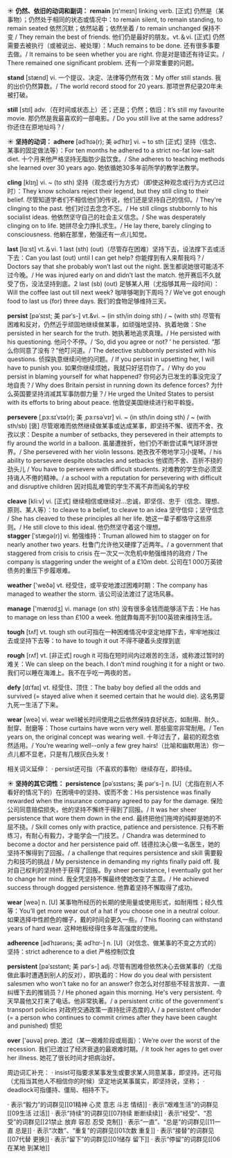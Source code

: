 ☀ <span class="category">**仍然、依旧的动词和副词：**</span>
<span class="vocabulary">**remain**</span> [rɪ'meɪn] 
<span class="definition">linking verb. [正式] 仍然是（某事物）；仍然处于相同的状态或情况中：</span>to remain silent, to remain standing, to remain seated 依然沉默；依然站着；依然坐着 / to remain unchanged 保持不变 / They remain the best of friends. 他们仍是最好的朋友。<span class="definition">vt.＆vi. [正式] 仍然需要去被执行（或被说出、被处理）：</span>Much remains to be done. 还有很多事要去做。/ It remains to be seen whether you are right. 你是对是错还有待证实。/ There remained one significant problem. 还有一个非常重要的问题。

<span class="vocabulary">**stand**</span> [stænd] 
<span class="definition">vi. 一个提议、决定、法律等仍然有效：</span>My offer still stands. 我的出价仍然算数。/ The world record stood for 20 years. 那项世界纪录20年未被打破。

<span class="vocabulary">**still**</span> [stɪl] 
<span class="definition">adv.（在时间或状态上）还；还是；仍然；依旧：</span>It’s still my favourite movie. 那仍然是我最喜欢的一部电影。/ Do you still live at the same address? 你还住在原地址吗？/ 

☀ <span class="category">**坚持的动词：**</span>
<span class="vocabulary">**adhere**</span> [ədˈhɪə(r); 美 ədˈhɪr]
<span class="definition">vi. ~ to sth [正式] 坚持（信念、某事的固定做法等）：</span>For ten months he adhered to a strict no-fat low-salt diet. 十个月来他严格坚持无脂肪少盐饮食。/ She adheres to teaching methods she learned over 30 years ago. 她依循她30多年前所学的教学法教学。
           
<span class="vocabulary">**cling**</span> [klɪŋ]
<span class="definition">vi. ~ (to sth) 坚持（观念或行为方式）（即使这种观念或行为方式已过时）：</span>They know scholars reject their legend, but they still cling to their belief. 尽管知道学者们不相信他们的传说，他们还是坚持自己的信仰。/ They're clinging to the past. 他们对过去念念不忘。/ He still clings stubbornly to his socialist ideas. 他依然坚守自己的社会主义信念。/ She was desperately clinging on to life. 她拼尽全力挣扎求生。/ He lay there, barely clinging to consciousness. 他躺在那里，勉强还有一点儿知觉。

<span class="vocabulary">**last**</span> [lɑːst] 
<span class="definition">vt.＆vi. 1 last (sth) (out)（尽管存在困难）坚持下去，设法撑下去或活下去：</span>Can you last (out) until I can get help? 你能撑到有人来帮我吗？/ Doctors say that she probably won’t last out the night. 医生都说她很可能活不过今晚。/ He was injured early on and didn’t last the match. 他开赛后不久就受了伤，没法坚持到底。<span class="definition">2 last (sb) (out) 足够某人用（尤指够其用一段时间）：</span>Will the coffee last out till next week? 咖啡够喝到下周吗？/ We’ve got enough food to last us (for) three days. 我们的食物足够维持三天。
           
<span class="vocabulary">**persist**</span> [pəˈsɪst; 美 pərˈs-]
<span class="definition">vt.&vi. ~ (in sth/in doing sth) / ~ (with sth) 尽管有困难和反对，仍然近乎顽固地继续做某事，如顽强地坚持、执着地做：</span>She persisted in her search for the truth. 她执著地追求真理。/ He persisted with his questioning. 他问个不停。/ ‘So, did you agree or not? ’ he persisted. “那么你同意了没有？”他叮问道。/ The detective stubbornly persisted with his questions. 侦探执意继续问他的问题。/ If you persist in upsetting her, I will have to punish you. 如果你继续烦她，我就只好惩罚你了。/ Why do you persist in blaming yourself for what happened? 你何必为已发生的事没完没了地自责？/ Why does Britain persist in running down its defence forces? 为什么英国要坚持消减其军事防御力量？/ He urged the United States to persist with its efforts to bring about peace. 他敦促美国继续进行和平斡旋。
           
<span class="vocabulary">**persevere**</span> [ˌpɜ:sɪˈvɪə(r); 美 ˌpɜ:rsəˈvɪr]
<span class="definition">vi. ~ (in sth/in doing sth) / ~ (with sth/sb) [褒] 尽管艰难而依然继续做某事或达成某事，即坚持不懈、锲而不舍、孜孜以求：</span>Despite a number of setbacks, they persevered in their attempts to fly around the world in a balloon. 虽屡遭挫折，他们仍不断尝试乘气球环游世界。/ She persevered with her violin lessons. 她孜孜不倦地学习小提琴。/ his ability to persevere despite obstacles and setbacks 他锲而不舍、百折不挠的劲头儿 / You have to persevere with difficult students. 对难教的学生你必须坚持诲人不倦的精神。/ a school with a reputation for persevering with difficult and disruptive children 因对捣乱难管的学生不离不弃而闻名的学校
             
<span class="vocabulary">**cleave**</span> [kli:v]
<span class="definition">vi. [正式] 继续相信或继续对…忠诚，即坚信、忠于（信念、理想、原则、某人等）：</span>to cleave to a belief, to cleave to an idea 坚守信仰；坚守信念 / She has cleaved to these principles all her life. 她这一辈子都恪守这些原则。/ He still clove to this ideal. 他仍然坚守着这个理想。         
<span class="vocabulary">**stagger**</span> [ˈstægə(r)]
<span class="definition">vi. 勉强维持：</span>Truman allowed him to stagger on for nearly another two years. 杜鲁门允许他又硬撑了近两年。/ a government that staggered from crisis to crisis 在一次又一次危机中勉强维持的政府 / The company is staggering under the weight of a £10m debt. 公司在1 000万英镑债务的重压下步履艰难。

<span class="vocabulary">**weather**</span> ['weðə] 
<span class="definition">vt. 经受住，或平安地渡过困难时期：</span>The company has managed to weather the storm. 该公司设法渡过了这场风暴。

<span class="vocabulary">**manage**</span> ['mænɪdӡ] 
<span class="definition">vi. manage (on sth) 没有很多金钱而能够活下去：</span>He has to manage on less than £100 a week. 他就靠每周不到100英镑来维持生活。

<span class="vocabulary">**tough**</span> [tʌf] 
<span class="definition">vt. tough sth out可指在一种困难情况中坚定地撑下去，牢牢地挨过去或坚持下去等：</span>to have to tough it out 不得不硬着头皮撑到底

<span class="vocabulary">**rough**</span> [rʌf] 
<span class="definition">vt. [非正式] rough it 可指在短时间内过艰苦的生活，或称渡过暂时的难关：</span>We can sleep on the beach. I don’t mind roughing it for a night or two. 我们可以睡在海滩上。我不在乎吃一两夜的苦。
           
<span class="vocabulary">**defy**</span> [dɪˈfaɪ]
<span class="definition">vt. 经受住、顶住：</span>The baby boy defied all the odds and survived (= stayed alive when it seemed certain that he would die). 这名男婴九死一生活了下来。

<span class="vocabulary">**wear**</span> [weə] 
<span class="definition">vi. wear well被长时间使用之后依然保持良好状态，如耐用、耐久、耐穿、耐磨等：</span>Those curtains have worn very well. 那些窗帘非常耐用。/ Ten years on, the original concept was wearing well. 十年过去了，最初的观念依然适用。/ You’re wearing well--only a few grey hairs!（比喻和幽默用法）你一点儿都不显老，只是有几根灰白头发！

相关词义延伸：
· persist还可指（不喜欢的事物）继续存在，即持续。

☀ <span class="category">**坚持的其它词性：**</span>
<span class="vocabulary">**persistence**</span> [pəˈsɪstəns; 美 pərˈs-]
<span class="definition">n. [U]（尤指在别人不看好的情况下的）在困境中的坚持、锲而不舍：</span>His persistence was finally rewarded when the insurance company agreed to pay for the damage. 保险公司同意赔偿损失，他的坚持不懈终于得到了回报。/ It was her sheer persistence that wore them down in the end. 最终把他们拖垮的纯粹是她的不屈不挠。/ Skill comes only with practice, patience and persistence. 只有不断练习，有耐心有毅力，才能学会一门技艺。/ Chandra was determined to become a doctor and her persistence paid off. 钱德拉决心做一名医生，她的坚持不懈得到了回报。/ a challenge that requires persistence and skill 需要毅力和技巧的挑战 / My persistence in demanding my rights finally paid off. 我对自己权利的坚持终于获得了回报。By sheer persistence, I eventually got her to change her mind. 我全凭坚持不懈最终使她改变了主意。/ He achieved success through dogged persistence. 他靠着坚持不懈取得了成功。

<span class="vocabulary">**wear**</span> [weə] 
<span class="definition">n. [U] 某事物所经历的长期的使用量或使用形式，如耐用性；经久性等：</span>You’ll get more wear out of a hat if you choose one in a neutral colour. 如果选择中性颜色的帽子，戴的时间会更久一些。/ This flooring can withstand years of hard wear. 这种地板经得住多年高强度的使用。
           
<span class="vocabulary">**adherence**</span> [ədˈhɪərəns; 美 ədˈhɪr-]
<span class="definition">n. [U]（对信念、做某事的不变之方式的）坚持：</span>strict adherence to a diet 严格控制饮食
           
<span class="vocabulary">**persistent**</span> [pəˈsɪstənt; 美 pərˈs-]
<span class="definition">adj. 尽管有困难但依然决心去做某事的（尤指做此事时遭遇到别人的反对），即执着的：</span>How do you deal with persistent salesmen who won't take no for an answer? 你怎么对付那些不轻言放弃、一直纠缠下去的推销员？/ He phoned again this morning. He's very persistent. 今天早晨他又打来了电话。他非常执著。/ a persistent critic of the government's transport policies 对政府交通政策一直持批评态度的人 / a persistent offender (= a person who continues to commit crimes after they have been caught and punished) 惯犯

<span class="vocabulary">**over**</span> ['əʊvə] 
<span class="definition">prep. 渡过（某一艰难阶段或局面）：</span>We’re over the worst of the recession. 我们已渡过了经济衰退的最艰难时期。/ It took her ages to get over her illness. 她花了很长时间才把病治好。

周边词汇补充：
· insist可指要求某事发生或要求某人同意某事，即坚持。还可指（尤指当其他人不相信你的时候）坚定地说某事属实，即坚持说，坚称；
· deadlock可指僵持、僵局、相持不下。

· 表示“毅力”的词群见[[01精神 心灵 意志 斗志 情结]]
· 表示“艰难生活”的词群见[[09生活 过活]]
· 表示“持续”的词群见[[07持续 断断续续]]
· 表示“经受”、“忍受”的词群见[[21禁止 放弃 容忍 忍受 克制]]
· 表示“一直”、“总是”的词群见[[11一直 总是]]
· 表示“次数”、“重复”的词群见[[01次数 重复]]
· 表示“接替”的词群见[[07代替 更换]]
· 表示“留下”的词群见[[01储存 留下]]
· 表示“停留”的词群见[[06在某地 到某地]]

